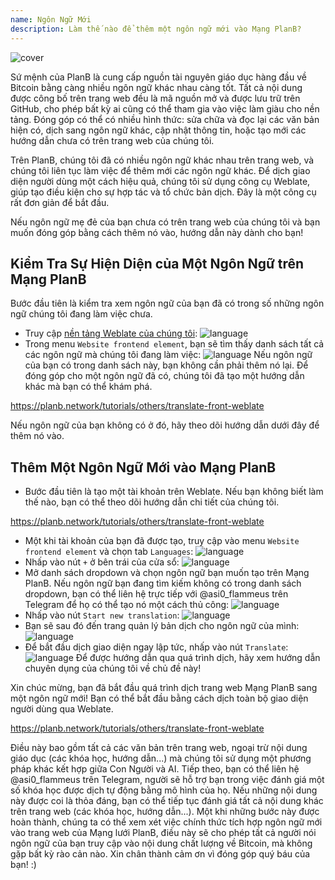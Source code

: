 ```yaml
---
name: Ngôn Ngữ Mới
description: Làm thế nào để thêm một ngôn ngữ mới vào Mạng PlanB?
---
```

![cover](assets/cover.webp)

Sứ mệnh của PlanB là cung cấp nguồn tài nguyên giáo dục hàng đầu về Bitcoin bằng càng nhiều ngôn ngữ khác nhau càng tốt. Tất cả nội dung được công bố trên trang web đều là mã nguồn mở và được lưu trữ trên GitHub, cho phép bất kỳ ai cũng có thể tham gia vào việc làm giàu cho nền tảng. Đóng góp có thể có nhiều hình thức: sửa chữa và đọc lại các văn bản hiện có, dịch sang ngôn ngữ khác, cập nhật thông tin, hoặc tạo mới các hướng dẫn chưa có trên trang web của chúng tôi.

Trên PlanB, chúng tôi đã có nhiều ngôn ngữ khác nhau trên trang web, và chúng tôi liên tục làm việc để thêm mới các ngôn ngữ khác. Để dịch giao diện người dùng một cách hiệu quả, chúng tôi sử dụng công cụ Weblate, giúp tạo điều kiện cho sự hợp tác và tổ chức bản dịch. Đây là một công cụ rất đơn giản để bắt đầu.

Nếu ngôn ngữ mẹ đẻ của bạn chưa có trên trang web của chúng tôi và bạn muốn đóng góp bằng cách thêm nó vào, hướng dẫn này dành cho bạn!

## Kiểm Tra Sự Hiện Diện của Một Ngôn Ngữ trên Mạng PlanB

Bước đầu tiên là kiểm tra xem ngôn ngữ của bạn đã có trong số những ngôn ngữ chúng tôi đang làm việc chưa.

- Truy cập [nền tảng Weblate của chúng tôi](https://weblate.planb.network/projects/planb-network-website/):
![language](assets/01.webp)
- Trong menu `Website frontend element`, bạn sẽ tìm thấy danh sách tất cả các ngôn ngữ mà chúng tôi đang làm việc:
![language](assets/02.webp)
Nếu ngôn ngữ của bạn có trong danh sách này, bạn không cần phải thêm nó lại. Để đóng góp cho một ngôn ngữ đã có, chúng tôi đã tạo một hướng dẫn khác mà bạn có thể khám phá.

https://planb.network/tutorials/others/translate-front-weblate



Nếu ngôn ngữ của bạn không có ở đó, hãy theo dõi hướng dẫn dưới đây để thêm nó vào.

## Thêm Một Ngôn Ngữ Mới vào Mạng PlanB

- Bước đầu tiên là tạo một tài khoản trên Weblate. Nếu bạn không biết làm thế nào, bạn có thể theo dõi hướng dẫn chi tiết của chúng tôi.

https://planb.network/tutorials/others/translate-front-weblate


- Một khi tài khoản của bạn đã được tạo, truy cập vào menu `Website frontend element` và chọn tab `Languages`:
![language](assets/03.webp)
- Nhấp vào nút `+` ở bên trái của cửa sổ:
![language](assets/04.webp)
- Mở danh sách dropdown và chọn ngôn ngữ bạn muốn tạo trên Mạng PlanB. Nếu ngôn ngữ bạn đang tìm kiếm không có trong danh sách dropdown, bạn có thể liên hệ trực tiếp với @asi0_flammeus trên Telegram để họ có thể tạo nó một cách thủ công:
![language](assets/05.webp)
- Nhấp vào nút `Start new translation`:
![language](assets/06.webp)
- Bạn sẽ sau đó đến trang quản lý bản dịch cho ngôn ngữ của mình:
![language](assets/07.webp)
- Để bắt đầu dịch giao diện ngay lập tức, nhấp vào nút `Translate`: ![language](assets/08.webp)
Để được hướng dẫn qua quá trình dịch, hãy xem hướng dẫn chuyên dụng của chúng tôi về chủ đề này!

Xin chúc mừng, bạn đã bắt đầu quá trình dịch trang web Mạng PlanB sang một ngôn ngữ mới! Bạn có thể bắt đầu bằng cách dịch toàn bộ giao diện người dùng qua Weblate.

https://planb.network/tutorials/others/translate-front-weblate

 Điều này bao gồm tất cả các văn bản trên trang web, ngoại trừ nội dung giáo dục (các khóa học, hướng dẫn...) mà chúng tôi sử dụng một phương pháp khác kết hợp giữa Con Người và AI.
Tiếp theo, bạn có thể liên hệ @asi0_flammeus trên Telegram, người sẽ hỗ trợ bạn trong việc đánh giá một số khóa học được dịch tự động bằng mô hình của họ. Nếu những nội dung này được coi là thỏa đáng, bạn có thể tiếp tục đánh giá tất cả nội dung khác trên trang web (các khóa học, hướng dẫn...). Một khi những bước này được hoàn thành, chúng ta có thể xem xét việc chính thức tích hợp ngôn ngữ mới vào trang web của Mạng lưới PlanB, điều này sẽ cho phép tất cả người nói ngôn ngữ của bạn truy cập vào nội dung chất lượng về Bitcoin, mà không gặp bất kỳ rào cản nào.
Xin chân thành cảm ơn vì đóng góp quý báu của bạn! :)